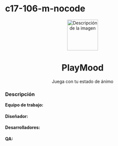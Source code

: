 # c17-106-m-nocode
<p align="center">
  <img src="ruta/a/la/imagen.jpg" alt="Descripción de la imagen" width="100">
</p>

<h1 align="center">PlayMood</h1>
<p align="center">Juega con tu estado de ánimo</p>




### Descripción


**Equipo de trabajo:**

#### Diseñador:

#### Desarrolladores:

#### QA:
